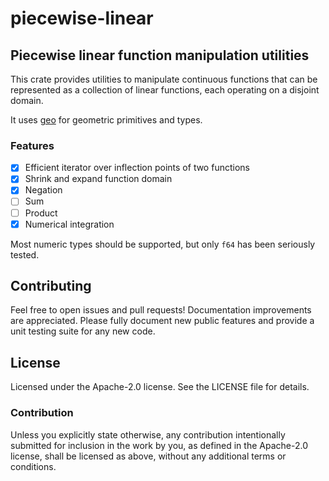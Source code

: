 # piecewise-linear

## Piecewise linear function manipulation utilities

This crate provides utilities to manipulate continuous functions that
can be represented as a collection of linear functions, each operating
on a disjoint domain.

It uses [geo](https://github.com/georust/geo) for geometric primitives
and types.

### Features

- [x] Efficient iterator over inflection points of two functions
- [x] Shrink and expand function domain 
- [x] Negation
- [ ] Sum
- [ ] Product
- [x] Numerical integration

Most numeric types should be supported, but only `f64` has been
seriously tested. 

## Contributing

Feel free to open issues and pull requests! Documentation improvements
are appreciated. Please fully document new public features and provide
a unit testing suite for any new code.

## License

Licensed under the Apache-2.0 license. See the LICENSE file for details.

### Contribution

Unless you explicitly state otherwise, any contribution intentionally
submitted for inclusion in the work by you, as defined in the
Apache-2.0 license, shall be licensed as above, without
any additional terms or conditions.
